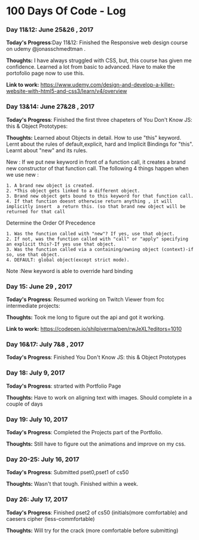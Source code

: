 # 100 Days Of Code - Log

### Day 11&12: June 25&26 , 2017 

**Today's Progress**:Day 11&12: Finished the  Responsive web design course on udemy @jonasschmedtman .

**Thoughts:** I have always struggled with CSS, but, this course has given me confidence.  Learned a lot from basic to advanced. Have to make the portofolio page now to use this.

**Link to work:** https://www.udemy.com/design-and-develop-a-killer-website-with-html5-and-css3/learn/v4/overview

### Day 13&14: June 27&28 , 2017 

**Today's Progress**: Finished the first three  chapeters of You Don't Know JS: this & Object Prototypes: 

**Thoughts:** Learned about Objects in detail. How to use "this" keyword. Lernt about  the rules of default,explicit, hard and Implicit Bindings for "this".
Learnt about "new" and its rules.

New : If we put new keyword in front of a function call, it creates a brand new constructor of that function call. The following 4 things happen when we use new :


	1. A brand new object is created.
	2. *This object gets linked to a different object.
	3. Brand new object gets bound to this keyword for that function call.
	4. If that function doesnt otherwise return anything , it will implicitly insert  a return this. (so that brand new object will be returned for that call


 Determine the Order Of Precedence

	1. Was the function called with "new"? If yes, use that object.
	2. If not, was the function called with "call" or "apply" specifying an explicit this?-If yes use that object.
	3. Was the function called via a containing/owning object (context)-if so, use that object.
	4. DEFAULT: global object(except strict mode).


Note :New keyword is  able to override hard binding

### Day 15: June 29 , 2017 

**Today's Progress**: Resumed working on Twitch Viewer from fcc intermediate projects: 

**Thoughts:** Took me long to figure out the api and got it working. 

**Link to work:** https://codepen.io/shilpiverma/pen/rwJeXL?editors=1010


### Day 16&17: July 7&8 , 2017 

**Today's Progress**: Finished You Don't Know JS: this & Object Prototypes


### Day 18: July 9, 2017 

**Today's Progress**: strarted with Portfolio Page


**Thoughts:** Have to work on aligning text with images. Should complete in a couple of days


		
### Day 19: July 10, 2017 

**Today's Progress**: Completed the Projects part of the Portfolio. 


**Thoughts:** Still have to figure out the animations and improve on my css.

### Day 20-25: July 16, 2017 

**Today's Progress**: Submitted pset0,pset1 of cs50 


**Thoughts:** Wasn't that tough. Finished within a week.


### Day 26: July 17, 2017 

**Today's Progress**: Finished pset2 of cs50 (initials(more comfortable) and caesers cipher (less-commfortable)


**Thoughts:** Will try for the crack (more comfortable before submitting)








